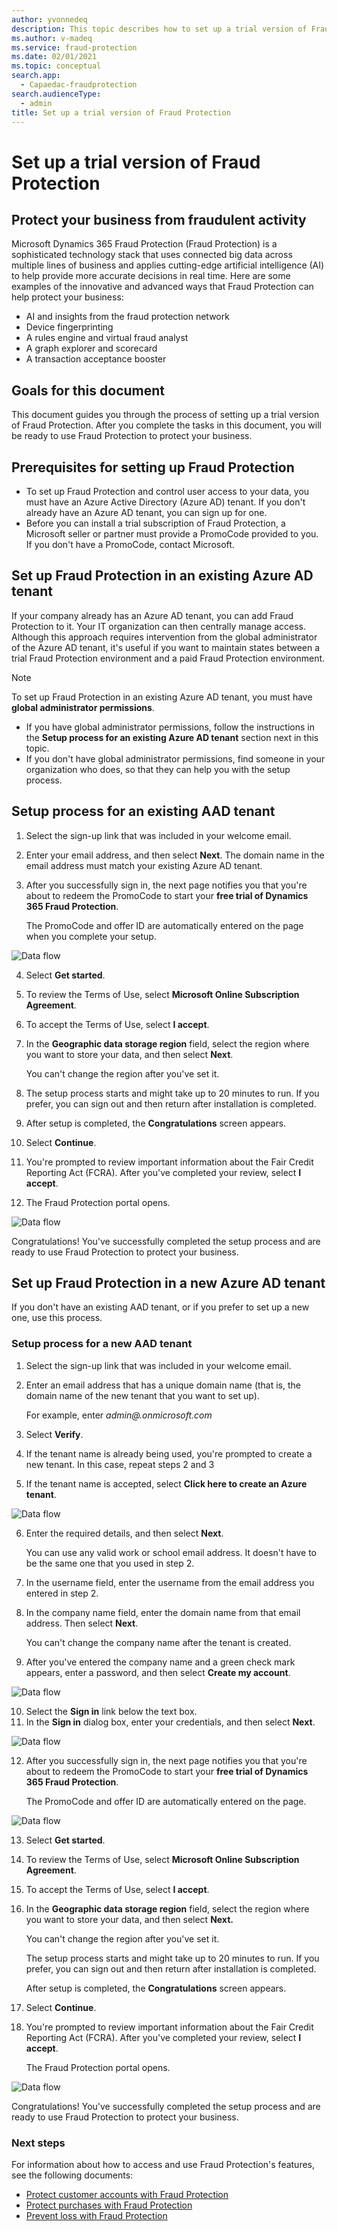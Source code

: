 ```yaml
---
author: yvonnedeq
description: This topic describes how to set up a trial version of Fraud Protection.
ms.author: v-madeq
ms.service: fraud-protection
ms.date: 02/01/2021
ms.topic: conceptual
search.app: 
  - Capaedac-fraudprotection
search.audienceType:
  - admin
title: Set up a trial version of Fraud Protection
---
```


# Set up a trial version of Fraud Protection

## Protect your business from fraudulent activity

Microsoft Dynamics 365 Fraud Protection (Fraud Protection) is a sophisticated technology stack that uses connected big data across multiple lines of business and applies cutting-edge artificial intelligence (AI) to help provide more accurate decisions in real time.
Here are some examples of the innovative and advanced ways that Fraud Protection can help protect your business:

- AI and insights from the fraud protection network
- Device fingerprinting
- A rules engine and virtual fraud analyst
- A graph explorer and scorecard
- A transaction acceptance booster

## Goals for this document

This document guides you through the process of setting up a trial version of Fraud Protection.
After you complete the tasks in this document, you will be ready to use Fraud Protection to protect your business.

## Prerequisites for setting up Fraud Protection

- To set up Fraud Protection and control user access to your data, you must have an Azure Active Directory (Azure AD) tenant. If you don't already have an Azure AD tenant, you can sign up for one.
- Before you can install a trial subscription of Fraud Protection, a Microsoft seller or partner must provide a PromoCode provided to you. If you don't have a PromoCode, contact Microsoft.

## Set up Fraud Protection in an existing Azure AD tenant

If your company already has an Azure AD tenant, you can add Fraud Protection to it. Your IT organization can then centrally manage access.  Although this approach requires intervention from the global administrator of the Azure AD tenant, it's useful if you want to maintain states between a trial Fraud Protection environment and a paid Fraud Protection environment.

  > [!NOTE]
  > To set up Fraud Protection in an existing Azure AD tenant, you must have **global administrator permissions**.

- If you have global administrator permissions, follow the instructions in the **Setup process for an existing Azure AD tenant** section next in this topic.
- If you don't have global administrator permissions, find someone in your organization who does, so that they can help you with the setup process.

## Setup process for an existing AAD tenant

1.	Select the sign-up link that was included in your welcome email.
2.	Enter your email address, and then select **Next**. The domain name in the email address must match your existing Azure AD tenant.
3.	After you successfully sign in, the next page notifies you that you're about to redeem the PromoCode to start your **free trial of Dynamics 365 Fraud Protection**.

  	The PromoCode and offer ID are automatically entered on the page when you complete your setup.

![Data flow](media/promocode-images/get-started.png)

4.	Select **Get started**.
5.	To review the Terms of Use, select **Microsoft Online Subscription Agreement**.
6.	To accept the Terms of Use, select **I accept**.
7.	In the **Geographic data storage region** field, select the region where you want to store your data, and then select **Next**.

    You can't change the region after you've set it.

8.	The setup process starts and might take up to 20 minutes to run. If you prefer, you can sign out and then return after installation is completed.
9.	After setup is completed, the **Congratulations** screen appears.
10.	Select **Continue**.
11.	You're prompted to review important information about the Fair Credit Reporting Act (FCRA). After you've completed your review, select **I accept**.
12.	The Fraud Protection portal opens.

![Data flow](media/promocode-images/DFP-Portal.png)

Congratulations! You've successfully completed the setup process and are ready to use Fraud Protection to protect your business.

## Set up Fraud Protection in a new Azure AD tenant

If you don't have an existing AAD tenant, or if you prefer to set up a new one, use this process.

### Setup process for a new AAD tenant 

1.	Select the sign-up link that was included in your welcome email.
2.	Enter an email address that has a unique domain name (that is, the domain name of the new tenant that you want to set up).

    For example, enter *admin@<your choice of domain name>.onmicrosoft.com*

3.	Select **Verify**.
4.	If the tenant name is already being used, you're prompted to create a new tenant. In this case, repeat steps 2 and 3
5.	If the tenant name is accepted, select **Click here to create an Azure tenant**.

![Data flow](media/promocode-images/create-azure-tenant.png)

6.	Enter the required details, and then select **Next**.

    You can use any valid work or school email address. It doesn't have to be the same one that you used in step 2.

7.	In the username field, enter the username from the email address you entered in step 2.
8.	In the company name field, enter the domain name from that email address. Then select **Next**.

    You can't change the company name after the tenant is created.

9.	After you've entered the company name and a green check mark appears, enter a password, and then select **Create my account**.

![Data flow](media/promocode-images/create-account.png)    

10.	Select the **Sign in** link below the text box.
11.	In the **Sign in** dialog box, enter your credentials, and then select **Next**.

![Data flow](media/promocode-images/sign-in.png)

12. After you successfully sign in, the next page notifies you that you're about to redeem the PromoCode to start your **free trial of Dynamics 365 Fraud Protection**. 

    The PromoCode and offer ID are automatically entered on the page.
  
![Data flow](media/promocode-images/get-started.png)

13.	Select **Get started**.
14.	To review the Terms of Use, select **Microsoft Online Subscription Agreement**.
15.	To accept the Terms of Use, select **I accept**.
16.	In the **Geographic data storage region** field, select the region where you want to store your data, and then select **Next.** 

    You can't change the region after you've set it.
    
    The setup process starts and might take up to 20 minutes to run. If you prefer, you can sign out and then return after installation is completed.
    
    After setup is completed, the **Congratulations** screen appears.

17.	Select **Continue**.
18.	You're prompted to review important information about the Fair Credit Reporting Act (FCRA). After you've completed your review, select **I accept**.

    The Fraud Protection portal opens.
    
![Data flow](media/promocode-images/DFP-Portal.png)

Congratulations! You've successfully completed the setup process and are ready to use Fraud Protection to protect your business.

### Next steps

For information about how to access and use Fraud Protection's features, see the following documents:

- [Protect customer accounts with Fraud Protection](promocode-set-up-account-protection.md)
-	[Protect purchases with Fraud Protection](promocode-set-up-purchase-protection.md)
-	[Prevent loss with Fraud Protection](promocode-set-up-loss-prevention.md)
